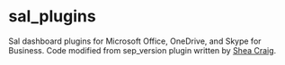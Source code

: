 # sal_plugins
Sal dashboard plugins for Microsoft Office, OneDrive, and Skype for Business. Code modified from sep_version plugin written by [Shea Craig](https://github.com/sheagcraig/sheagcraig_sal_plugins).

